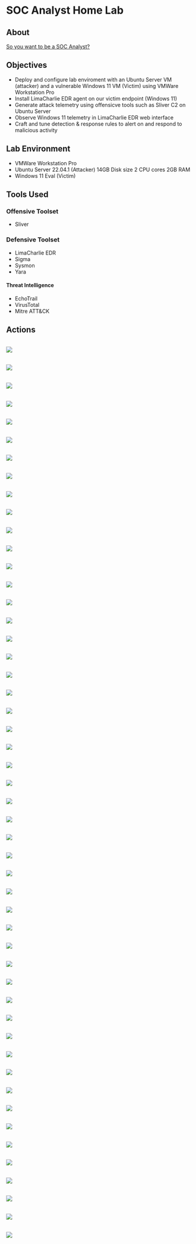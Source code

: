 # SOC Analyst Home Lab
## About 
[So you want to be a SOC Analyst?](https://blog.ecapuano.com/p/so-you-want-to-be-a-soc-analyst-intro?sd=pf)

## Objectives
- Deploy and configure lab enviroment with an Ubuntu Server VM (attacker) and a vulnerable Windows 11 VM (Victim) using VMWare Workstation Pro
- Install LimaCharlie EDR agent on our victim endpoint (Windows 11)
- Generate attack telemetry using offensicve tools such as Sliver C2 on Ubuntu Server 
- Observe Windows 11 telemetry in LimaCharlie EDR web interface
- Craft and tune detection & response rules to alert on and respond to malicious activity

## Lab Environment 
- VMWare Workstation Pro
- Ubuntu Server 22.04.1 (Attacker) 14GB Disk size 2 CPU cores 2GB RAM
- Windows 11 Eval (Victim)
## Tools Used
### Offensive Toolset
- Sliver
### Defensive Toolset
- LimaCharlie EDR
- Sigma
- Sysmon
- Yara
#### Threat Intelligence
- EchoTrail
- VirusTotal
- Mitre ATT&CK

## Actions
######
![](img/sl1.png) <br>
######
![](img/sl2.png) <br>
######
![](img/vs1.png) <br>
######
![](img/vt1.png) <br>
######
![](img/vt2.png) <br>
######
![](img/shell.png) <br>
######
![](img/proc.png) <br>
######
![](img/priv-info.png) <br>
######
![](img/priv.png) <br>
######
![](img/netstat.png) <br>
######
![](img/lsass.png) <br>
######
![](img/lcvs.png) <br>
######
![](img/lcvs2.png) <br>
######
![](img/lcvs3.png) <br>
######
![](img/lcvs4.png) <br>
######
![](img/lc11.png) <br>
######
![](img/lc10.png) <br>
######
![](img/lc9.png) <br>
######
![](img/lc8.png) <br>
######
![](img/lc7.png) <br>
######
![](img/lc6.png) <br>
######
![](img/lc5.png) <br>
######
![](img/lc4.png) <br>
######
![](img/lc3.png) <br>
######
![](img/lc2.png) <br>
######
![](img/lc1.png) <br>
######
![](img/lab.png) <br>
######
![](img/kali.png) <br>
######
![](img/ip.png) <br>
######
![](img/info1.png) <br>
######
![](img/implant4-info.png) <br>
######
![](img/implant4-4.png) <br>
######
![](img/implant4-3.png) <br>
######
![](img/implant4-2.png) <br>
######
![](img/implant4-1.png) <br>
######
![](img/implant4.png) <br>
######
![](img/implant3.png) <br>
######
![](img/implant2.png) <br>
######
![](img/implant1-3.png) <br>
######
![](img/implant1-2.png) <br>
######
![](img/implant1-1.png) <br>
######
![](img/implant1.png) <br>
######
![](img/http.png) <br>
######
![](img/exit.png) <br>
######
![](img/drvs3.png) <br>
######
![](img/drvs2.png) <br>
######
![](img/drvs.png) <br>
######
![](img/dr3.png) <br>
######
![](img/dr2.png) <br>
######
![](img/dr1.png) <br>



